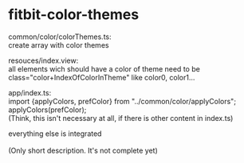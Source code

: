 # fitbit-color-themes
common/color/colorThemes.ts:<br>
create array with color themes

resouces/index.view:<br>
all elements wich should have a color of theme need to be class="color+IndexOfColorInTheme" like color0, color1...

app/index.ts:<br>
import {applyColors, prefColor} from "../common/color/applyColors";<br>
applyColors(prefColor);<br>
(Think, this isn't necessary at all, if there is other content in index.ts)

everything else is integrated<br><br>
(Only short description. It's not complete yet)
